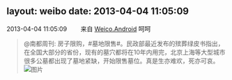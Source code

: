 layout: weibo
date: 2013-04-04 11:05:09
---
2013-04-04 11:05:09  &nbsp;&nbsp;&nbsp;&nbsp;&nbsp;&nbsp; 来自 <a href="http://app.weibo.com/t/feed/l4RWD" rel="nofollow">Weico.Android</a>
呵呵
>  @南都周刊: 房子限购，#墓地限售#。民政部最近发布的殡葬绿皮书指出，在全国大部分的省份，现有的墓穴都将在10年内用完，北京上海等大型城市很多公墓都出现了墓地紧缺，开始限售墓位。真是生亦难欢，死亦可哀。 ​​​
>  ![图片](https://ww1.sinaimg.cn/large/61d7cd94gw1e3dedp98hwj.jpg)
